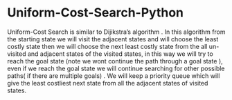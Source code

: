 # Uniform-Cost-Search-Python
Uniform-Cost Search is similar to Dijikstra’s algorithm . In this algorithm from the starting state we will visit the adjacent states and will choose the least costly state then we will choose the next least costly state from the all un-visited and adjacent states of the visited states, in this way we will try to reach the goal state (note we wont continue the path through a goal state ), even if we reach the goal state we will continue searching for other possible paths( if there are multiple goals) . We will keep a priority queue which will give the least costliest next state from all the adjacent states of visited states.
